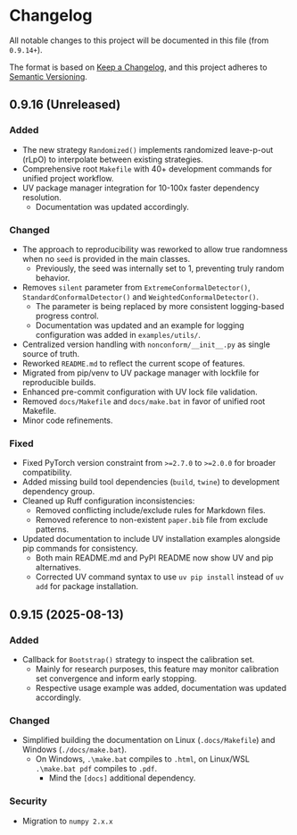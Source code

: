 # Changelog

All notable changes to this project will be documented in this file (from `0.9.14+`).

The format is based on [Keep a Changelog](https://keepachangelog.com/en/1.0.0/),
and this project adheres to [Semantic Versioning](https://semver.org/spec/v2.0.0.html).

## 0.9.16 (Unreleased)

### Added
- The new strategy ``Randomized()`` implements randomized leave-p-out (rLpO) to interpolate between existing strategies.
- Comprehensive root ``Makefile`` with 40+ development commands for unified project workflow.
- UV package manager integration for 10-100x faster dependency resolution.
  - Documentation was updated accordingly.

### Changed
- The approach to reproducibility was reworked to allow true randomness when no ``seed`` is provided in the main classes.
  - Previously, the seed was internally set to 1, preventing truly random behavior.
- Removes ``silent`` parameter from ``ExtremeConformalDetector()``, ``StandardConformalDetector()`` and ``WeightedConformalDetector()``.
  - The parameter is being replaced by more consistent logging-based progress control.
  - Documentation was updated and an example for logging configuration was added in ``examples/utils/``.
- Centralized version handling with ``nonconform/__init__.py`` as single source of truth.
- Reworked `README.md` to reflect the current scope of features.
- Migrated from pip/venv to UV package manager with lockfile for reproducible builds.
- Enhanced pre-commit configuration with UV lock file validation.
- Removed ``docs/Makefile`` and ``docs/make.bat`` in favor of unified root Makefile.
- Minor code refinements.

### Fixed
- Fixed PyTorch version constraint from `>=2.7.0` to `>=2.0.0` for broader compatibility.
- Added missing build tool dependencies (`build`, `twine`) to development dependency group.
- Cleaned up Ruff configuration inconsistencies:
  - Removed conflicting include/exclude rules for Markdown files.
  - Removed reference to non-existent `paper.bib` file from exclude patterns.
- Updated documentation to include UV installation examples alongside pip commands for consistency.
  - Both main README.md and PyPI README now show UV and pip alternatives.
  - Corrected UV command syntax to use `uv pip install` instead of `uv add` for package installation.

## 0.9.15 (2025-08-13)

### Added
- Callback for `Bootstrap()` strategy to inspect the calibration set.
  - Mainly for research purposes, this feature may monitor calibration set convergence and inform early stopping.
  - Respective usage example was added, documentation was updated accordingly.

### Changed
- Simplified building the documentation on Linux (`.docs/Makefile`) and Windows (`./docs/make.bat`).
  - On Windows, `.\make.bat` compiles to `.html`, on Linux/WSL `.\make.bat pdf` compiles to `.pdf`.
    - Mind the `[docs]` additional dependency.

### Security
- Migration to `numpy 2.x.x`
